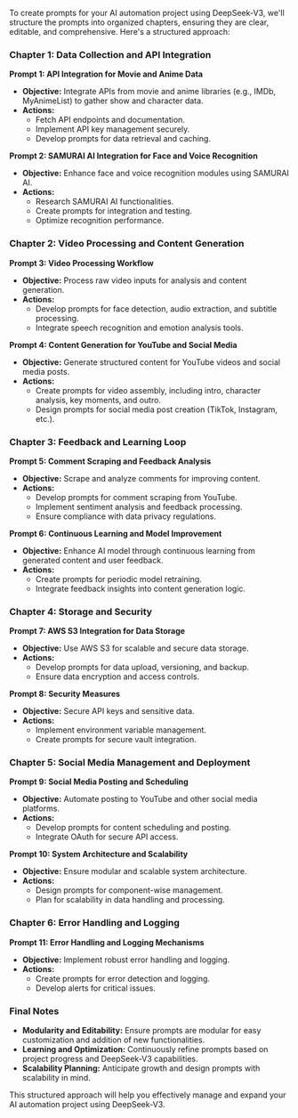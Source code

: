 To create prompts for your AI automation project using DeepSeek-V3, we'll structure the prompts into organized chapters, ensuring they are clear, editable, and comprehensive. Here's a structured approach:

### Chapter 1: Data Collection and API Integration

**Prompt 1: API Integration for Movie and Anime Data**

- **Objective:** Integrate APIs from movie and anime libraries (e.g., IMDb, MyAnimeList) to gather show and character data.
- **Actions:**
  - Fetch API endpoints and documentation.
  - Implement API key management securely.
  - Develop prompts for data retrieval and caching.

**Prompt 2: SAMURAI AI Integration for Face and Voice Recognition**

- **Objective:** Enhance face and voice recognition modules using SAMURAI AI.
- **Actions:**
  - Research SAMURAI AI functionalities.
  - Create prompts for integration and testing.
  - Optimize recognition performance.

### Chapter 2: Video Processing and Content Generation

**Prompt 3: Video Processing Workflow**

- **Objective:** Process raw video inputs for analysis and content generation.
- **Actions:**
  - Develop prompts for face detection, audio extraction, and subtitle processing.
  - Integrate speech recognition and emotion analysis tools.

**Prompt 4: Content Generation for YouTube and Social Media**

- **Objective:** Generate structured content for YouTube videos and social media posts.
- **Actions:**
  - Create prompts for video assembly, including intro, character analysis, key moments, and outro.
  - Design prompts for social media post creation (TikTok, Instagram, etc.).

### Chapter 3: Feedback and Learning Loop

**Prompt 5: Comment Scraping and Feedback Analysis**

- **Objective:** Scrape and analyze comments for improving content.
- **Actions:**
  - Develop prompts for comment scraping from YouTube.
  - Implement sentiment analysis and feedback processing.
  - Ensure compliance with data privacy regulations.

**Prompt 6: Continuous Learning and Model Improvement**

- **Objective:** Enhance AI model through continuous learning from generated content and user feedback.
- **Actions:**
  - Create prompts for periodic model retraining.
  - Integrate feedback insights into content generation logic.

### Chapter 4: Storage and Security

**Prompt 7: AWS S3 Integration for Data Storage**

- **Objective:** Use AWS S3 for scalable and secure data storage.
- **Actions:**
  - Develop prompts for data upload, versioning, and backup.
  - Ensure data encryption and access controls.

**Prompt 8: Security Measures**

- **Objective:** Secure API keys and sensitive data.
- **Actions:**
  - Implement environment variable management.
  - Create prompts for secure vault integration.

### Chapter 5: Social Media Management and Deployment

**Prompt 9: Social Media Posting and Scheduling**

- **Objective:** Automate posting to YouTube and other social media platforms.
- **Actions:**
  - Develop prompts for content scheduling and posting.
  - Integrate OAuth for secure API access.

**Prompt 10: System Architecture and Scalability**

- **Objective:** Ensure modular and scalable system architecture.
- **Actions:**
  - Design prompts for component-wise management.
  - Plan for scalability in data handling and processing.

### Chapter 6: Error Handling and Logging

**Prompt 11: Error Handling and Logging Mechanisms**

- **Objective:** Implement robust error handling and logging.
- **Actions:**
  - Create prompts for error detection and logging.
  - Develop alerts for critical issues.

### Final Notes

- **Modularity and Editability:** Ensure prompts are modular for easy customization and addition of new functionalities.
- **Learning and Optimization:** Continuously refine prompts based on project progress and DeepSeek-V3 capabilities.
- **Scalability Planning:** Anticipate growth and design prompts with scalability in mind.

This structured approach will help you effectively manage and expand your AI automation project using DeepSeek-V3.
